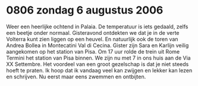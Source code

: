 # 0806 zondag 6 augustus 2006
Weer een heerlijke ochtend in Palaia. De temperatuur is iets gedaald, zelfs een beetje onder normaal. Gisteravond ontdekten we dat je in de verte Volterra kunt zien liggen op een heuvel. En natuurlijk ook de toren van Andrea Bollea in Montecatini Val di Cecina. Gister zijn Sara  en Karlijn veilig aangekomen op het station van Pisa. Om 17 uur rolde de trein uit Rome Termini het station van Pisa binnen. We zijn nu met 7 in ons huis aan de Via XX Settembre. Het voordeel van een groot gezelschap is dat je niet steeds hoeft te praten. Ik hoop dat ik vandaag veel kan zwijgen en lekker kan lezen en schrijven. Nu eerst maar eens zwemmen en ontbijten.